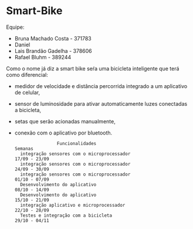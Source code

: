 # Smart-Bike

Equipe:
- Bruna Machado Costa - 371783
- Daniel
- Lais Brandão Gadelha - 378606
- Rafael Bluhm - 389244

Como o nome já diz a smart bike seŕa uma bicicleta inteligente que terá como diferencial:
- medidor de velocidade e distância percorrida integrado a um aplicativo de celular,
- sensor de luminosidade para ativar automaticamente luzes conectadas a bicicleta,
- setas que serão acionadas manualmente,
- conexão com o aplicativo por bluetooth.

                      Funcionalidades                                                Semanas
        integração sensores com o microprocessador                                 17/09 - 23/09
        integração sensores com o microprocessador                                 24/09 - 30/09
        integração sensores com o microprocessador                                 01/10 - 07/09
        Desenvolvimento do aplicativo                                              08/10 - 14/09
        Desenvolvimento do aplicativo                                              15/10 - 21/09
        integração aplicativo e microprocessador                                   22/10 - 28/09
        Testes e integração com a bicicleta                                        29/10 - 04/11
        
